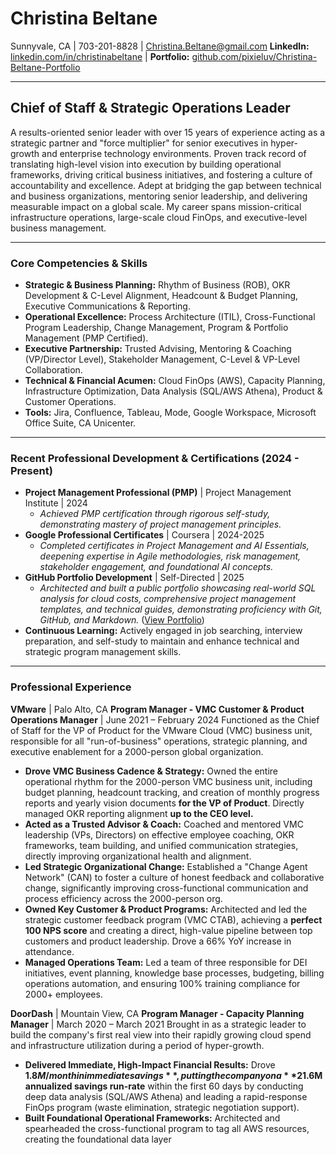 # Christina Beltane

Sunnyvale, CA | 703-201-8828 | Christina.Beltane@gmail.com
**LinkedIn:** [linkedin.com/in/christinabeltane](https://www.linkedin.com/in/christinabeltane) | **Portfolio:** [github.com/pixieluv/Christina-Beltane-Portfolio](https://github.com/pixieluv/Christina-Beltane-Portfolio)

---

## Chief of Staff & Strategic Operations Leader

A results-oriented senior leader with over 15 years of experience acting as a strategic partner and "force multiplier" for senior executives in hyper-growth and enterprise technology environments. Proven track record of translating high-level vision into execution by building operational frameworks, driving critical business initiatives, and fostering a culture of accountability and excellence. Adept at bridging the gap between technical and business organizations, mentoring senior leadership, and delivering measurable impact on a global scale. My career spans mission-critical infrastructure operations, large-scale cloud FinOps, and executive-level business management.

---

### **Core Competencies & Skills**

* **Strategic & Business Planning:** Rhythm of Business (ROB), OKR Development & C-Level Alignment, Headcount & Budget Planning, Executive Communications & Reporting.
* **Operational Excellence:** Process Architecture (ITIL), Cross-Functional Program Leadership, Change Management, Program & Portfolio Management (PMP Certified).
* **Executive Partnership:** Trusted Advising, Mentoring & Coaching (VP/Director Level), Stakeholder Management, C-Level & VP-Level Collaboration.
* **Technical & Financial Acumen:** Cloud FinOps (AWS), Capacity Planning, Infrastructure Optimization, Data Analysis (SQL/AWS Athena), Product & Customer Operations.
* **Tools:** Jira, Confluence, Tableau, Mode, Google Workspace, Microsoft Office Suite, CA Unicenter.

---

### **Recent Professional Development & Certifications (2024 - Present)**

* **Project Management Professional (PMP)** | Project Management Institute | 2024
    * *Achieved PMP certification through rigorous self-study, demonstrating mastery of project management principles.*
* **Google Professional Certificates** | Coursera | 2024-2025
    * *Completed certificates in Project Management and AI Essentials, deepening expertise in Agile methodologies, risk management, stakeholder engagement, and foundational AI concepts.*
* **GitHub Portfolio Development** | Self-Directed | 2025
    * *Architected and built a public portfolio showcasing real-world SQL analysis for cloud costs, comprehensive project management templates, and technical guides, demonstrating proficiency with Git, GitHub, and Markdown.* ([View Portfolio](https://github.com/pixieluv/Christina-Beltane-Portfolio))
* **Continuous Learning:** Actively engaged in job searching, interview preparation, and self-study to maintain and enhance technical and strategic program management skills.

---

### **Professional Experience**

**VMware** | Palo Alto, CA
**Program Manager - VMC Customer & Product Operations Manager** | June 2021 – February 2024
Functioned as the Chief of Staff for the VP of Product for the VMware Cloud (VMC) business unit, responsible for all "run-of-business" operations, strategic planning, and executive enablement for a 2000-person global organization.
* **Drove VMC Business Cadence & Strategy:** Owned the entire operational rhythm for the 2000-person VMC business unit, including budget planning, headcount tracking, and creation of monthly progress reports and yearly vision documents **for the VP of Product**. Directly managed OKR reporting alignment **up to the CEO level.**
* **Acted as a Trusted Advisor & Coach:** Coached and mentored VMC leadership (VPs, Directors) on effective employee coaching, OKR frameworks, team building, and unified communication strategies, directly improving organizational health and alignment.
* **Led Strategic Organizational Change:** Established a "Change Agent Network" (CAN) to foster a culture of honest feedback and collaborative change, significantly improving cross-functional communication and process efficiency across the 2000-person org.
* **Owned Key Customer & Product Programs:** Architected and led the strategic customer feedback program (VMC CTAB), achieving a **perfect 100 NPS score** and creating a direct, high-value pipeline between top customers and product leadership. Drove a 66% YoY increase in attendance.
* **Managed Operations Team:** Led a team of three responsible for DEI initiatives, event planning, knowledge base processes, budgeting, billing operations automation, and ensuring 100% training compliance for 2000+ employees.

**DoorDash** | Mountain View, CA
**Program Manager - Capacity Planning Manager** | March 2020 – March 2021
Brought in as a strategic leader to build the company's first real view into their rapidly growing cloud spend and infrastructure utilization during a period of hyper-growth.
* **Delivered Immediate, High-Impact Financial Results:** Drove **$1.8M/month in immediate savings**, putting the company on a **$21.6M annualized savings run-rate** within the first 60 days by conducting deep data analysis (SQL/AWS Athena) and leading a rapid-response FinOps program (waste elimination, strategic negotiation support).
* **Built Foundational Operational Frameworks:** Architected and spearheaded the cross-functional program to tag all AWS resources, creating the foundational data layer